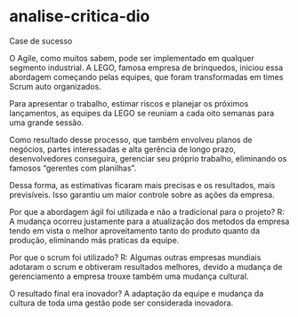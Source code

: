 # analise-critica-dio
Case de sucesso

O Agile, como muitos sabem, pode ser implementado em qualquer segmento industrial. A LEGO, famosa empresa de brinquedos, iniciou essa abordagem começando pelas equipes, que foram transformadas em times Scrum auto organizados.
 
Para apresentar o trabalho, estimar riscos e planejar os próximos lançamentos, as equipes da LEGO se reuniam a cada oito semanas para uma grande sessão.
 
Como resultado desse processo, que também envolveu planos de negócios, partes interessadas e alta gerência de longo prazo, desenvolvedores conseguira, gerenciar seu próprio trabalho, eliminando os famosos “gerentes com planilhas”.
 
Dessa forma, as estimativas ficaram mais precisas e os resultados, mais previsíveis. Isso garantiu um maior controle sobre as ações da empresa.

Por que a abordagem ágil foi utilizada e não a tradicional para o projeto?
R: A mudança ocorreu justamente para a atualização dos metodos da empresa tendo em vista o melhor aproveitamento tanto do produto quanto da produção, eliminando más praticas da equipe.

Por que o scrum foi utilizado?
R: Algumas outras empresas mundiais adotaram o scrum e obtiveram resultados melhores, devido a mudança de gerenciamento a empresa trouxe também uma mudança cultural.

O resultado final era inovador?
A adaptação da equipe e mudança da cultura de toda uma gestão pode ser considerada inovadora.
